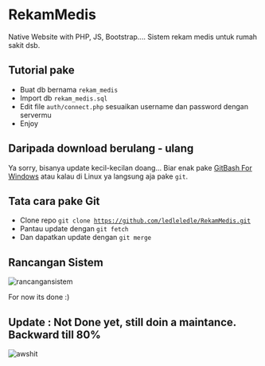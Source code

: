 # RekamMedis

Native Website with PHP, JS, Bootstrap....
Sistem rekam medis untuk rumah sakit dsb.

Tutorial pake
-

- Buat db bernama <code>rekam_medis</code>
- Import db <code>rekam_medis.sql</code>
- Edit file <code>auth/connect.php</code> sesuaikan username dan password dengan servermu
- Enjoy

Daripada download berulang - ulang
-

Ya sorry, bisanya update kecil-kecilan doang... Biar enak pake <a href="https://github.com/git-for-windows/git/releases/download/v2.26.1.windows.1/Git-2.26.1-64-bit.exe">GitBash For Windows</a> atau kalau di Linux ya langsung aja pake <code>git</code>.


Tata cara pake Git
-

- Clone repo <code>git clone https://github.com/ledleledle/RekamMedis.git</code>
- Pantau update dengan <code>git fetch</code>
- Dan dapatkan update dengan <code>git merge</code>

Rancangan Sistem
-

![rancangansistem](https://raw.githubusercontent.com/ledleledle/RekamMedis/master/blueprint/rancangan.png)

For now its done :)
## Update : Not Done yet, still doin a maintance. Backward till 80%
![awshit](https://raw.githubusercontent.com/ledleledle/RekamMedis/master/blueprint/fetchimage.webp)